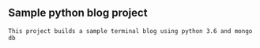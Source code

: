 ## Sample python blog project
    This project builds a sample terminal blog using python 3.6 and mongo db